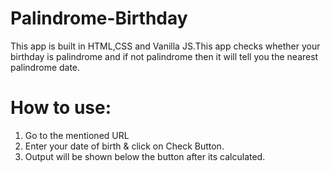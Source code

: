 # Palindrome-Birthday

This app is built in HTML,CSS and Vanilla JS.This app checks whether your birthday is palindrome and if not palindrome then it will tell you the nearest palindrome date.

# How to use:
1. Go to the mentioned URL
1. Enter your date of birth & click on Check Button.
1. Output will be shown below the button after its calculated.

